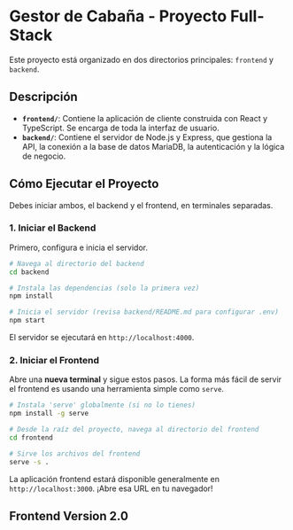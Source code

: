 # Gestor de Cabaña - Proyecto Full-Stack

Este proyecto está organizado en dos directorios principales: `frontend` y `backend`.

## Descripción

-   **`frontend/`**: Contiene la aplicación de cliente construida con React y TypeScript. Se encarga de toda la interfaz de usuario.
-   **`backend/`**: Contiene el servidor de Node.js y Express, que gestiona la API, la conexión a la base de datos MariaDB, la autenticación y la lógica de negocio.

## Cómo Ejecutar el Proyecto

Debes iniciar ambos, el backend y el frontend, en terminales separadas.

### 1. Iniciar el Backend

Primero, configura e inicia el servidor.

```bash
# Navega al directorio del backend
cd backend

# Instala las dependencias (solo la primera vez)
npm install

# Inicia el servidor (revisa backend/README.md para configurar .env)
npm start
```

El servidor se ejecutará en `http://localhost:4000`.

### 2. Iniciar el Frontend

Abre una **nueva terminal** y sigue estos pasos. La forma más fácil de servir el frontend es usando una herramienta simple como `serve`.

```bash
# Instala 'serve' globalmente (si no lo tienes)
npm install -g serve

# Desde la raíz del proyecto, navega al directorio del frontend
cd frontend

# Sirve los archivos del frontend
serve -s .
```

La aplicación frontend estará disponible generalmente en `http://localhost:3000`. ¡Abre esa URL en tu navegador!
## Frontend Version 2.0
